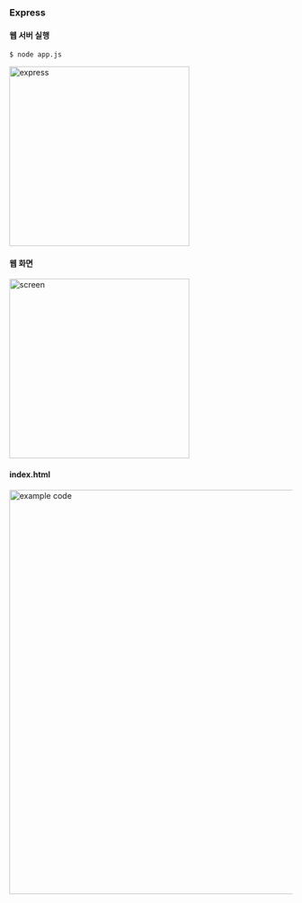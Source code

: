 ### Express

#### 웹 서버 실행
```shell
$ node app.js
```
<img width="320" alt="express" src="https://github.com/sanglim00/WebServerFramwork/assets/54923245/da0dd243-c5e1-4d7b-8ac0-7a3b23671c64">

#### 웹 화면
<img width="320" alt="screen" src="https://github.com/sanglim00/WebServerFramwork/assets/54923245/c84a7cf4-319c-4e67-8cba-445ad853f2bf">

#### index.html
<img width="720" alt="example code" src="https://github.com/sanglim00/WebServerFramwork/assets/54923245/fe502d21-61bb-4e89-9154-3e2534ee2f7e">
